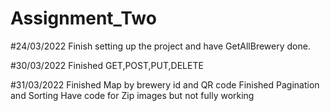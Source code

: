 # Assignment_Two

#24/03/2022
Finish setting up the project and have GetAllBrewery done.

#30/03/2022
Finished GET,POST,PUT,DELETE 

#31/03/2022
Finished Map by brewery id and QR code
Finished Pagination and Sorting
Have code for Zip images but not fully working
